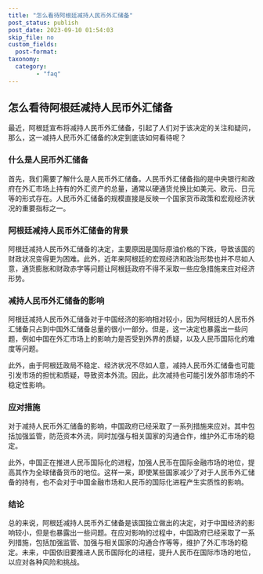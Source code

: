 ```yaml
---
title: "怎么看待阿根廷减持人民币外汇储备"
post_status: publish
post_date: 2023-09-10 01:54:03
skip_file: no
custom_fields: 
  post-format: 
taxonomy:
  category:
        - "faq"
---
```


## 怎么看待阿根廷减持人民币外汇储备

最近，阿根廷宣布将减持人民币外汇储备，引起了人们对于该决定的关注和疑问，那么，这一减持人民币外汇储备的决定到底该如何看待呢？

### 什么是人民币外汇储备

首先，我们需要了解什么是人民币外汇储备。人民币外汇储备指的是中央银行和政府在外汇市场上持有的外汇资产的总量，通常以硬通货兑换比如美元、欧元、日元等的形式存在。人民币外汇储备的规模直接是反映一个国家货币政策和宏观经济状况的重要指标之一。

### 阿根廷减持人民币外汇储备的背景

阿根廷减持人民币外汇储备的决定，主要原因是国际原油价格的下跌，导致该国的财政状况变得更为困难。此外，近年来阿根廷的宏观经济和政治形势也并不尽如人意，通货膨胀和财政赤字等问题让阿根廷政府不得不采取一些应急措施来应对经济形势。

### 减持人民币外汇储备的影响

阿根廷减持人民币外汇储备对于中国经济的影响相对较小，因为阿根廷的人民币外汇储备只占到中国外汇储备总量的很小一部分。但是，这一决定也暴露出一些问题，例如中国在外汇市场上的影响力是否受到外界的质疑，以及人民币国际化的难度等问题。

此外，由于阿根廷政局不稳定、经济状况不尽如人意，减持人民币外汇储备也可能引发市场的担忧和质疑，导致资本外流。因此，此次减持也可能引发外部市场的不稳定性影响。

### 应对措施

对于减持人民币外汇储备的影响，中国政府已经采取了一系列措施来应对。其中包括加强监管，防范资本外流，同时加强与相关国家的沟通合作，维护外汇市场的稳定。

此外，中国正在推进人民币国际化的进程，加强人民币在国际金融市场的地位，提高其作为全球储备货币的地位。这样一来，即使某些国家减少了对于人民币外汇储备的持有，也不会对于中国金融市场和人民币的国际化进程产生实质性的影响。

### 结论

总的来说，阿根廷减持人民币外汇储备是该国独立做出的决定，对于中国经济的影响较小，但是也暴露出一些问题。在应对影响的过程中，中国政府已经采取了一系列措施，包括加强监管、加强与相关国家的沟通合作等等，维护了外汇市场的稳定。未来，中国依旧要推进人民币国际化的进程，提升人民币在国际市场的地位，以应对各种风险和挑战。
